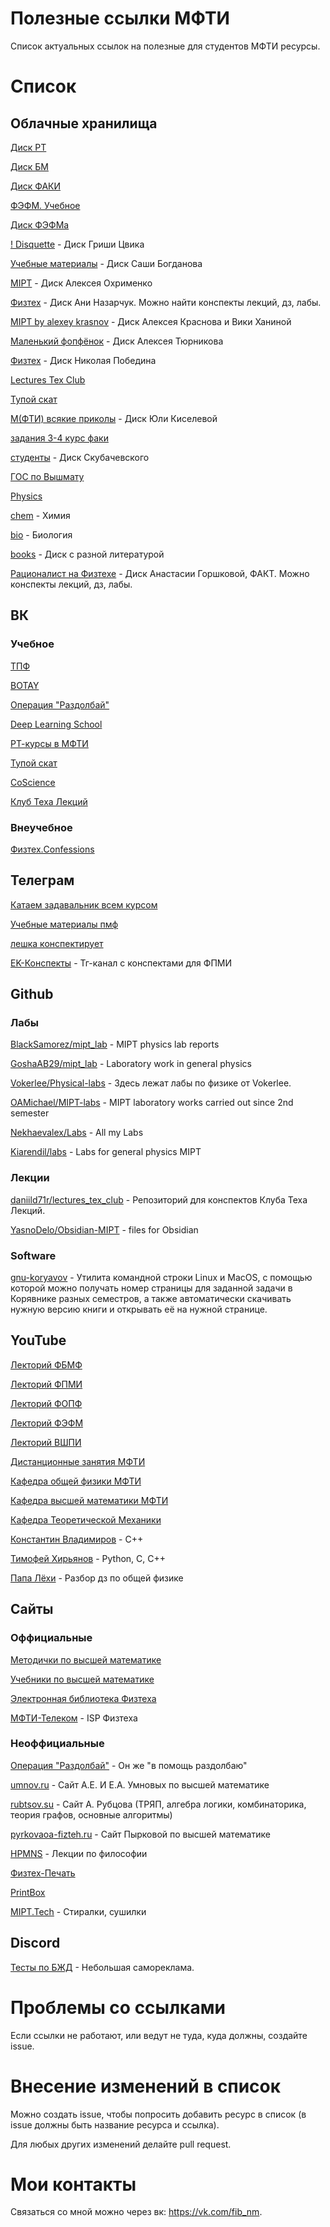 # Полезные ссылки МФТИ
Список актуальных ссылок на полезные для студентов МФТИ ресурсы.

# Список

## Облачные хранилища
[Диск РТ](https://disk.yandex.ru/d/7gi3IcRf-x6A9w)

[Диск БМ](https://disk.yandex.ru/d/o2uVj54sQJi7yA)

[Диск ФАКИ](https://disk.yandex.ru/d/SOFt0CVHCrcjhg)

[ФЭФМ. Учебное](https://cloud.mail.ru/public/A81Y/LKw1aaFQJ)

[Диск ФЭФМа](https://drive.google.com/drive/u/1/folders/159WXL66iMOzPDDBFx9lLjBtDfc1KLtCs)

[! Disquette](https://drive.google.com/drive/folders/1pIoZHyIIoQNkH2wFI5CjMjHWWl3tYqds) - Диск Гриши Цвика

[Учебные материалы](https://drive.google.com/drive/folders/1RUegjqhPkQsCEeWs0yzThiTsvHQ4g-tb) - Диск Саши Богданова

[MIPT](https://disk.yandex.ru/d/KM9tmEqktez2Bw) - Диск Алексея Охрименко

[Физтех](https://disk.yandex.ru/d/FkDlbMtLMTE48Q) - Диск Ани Назарчук. Можно найти конспекты лекций, дз, лабы.

[MIPT by alexey krasnov](https://disk.yandex.com/d/OKF8sL_f8K3oXA) - Диск Алексея Краснова и Вики Ханиной

[Маленький фопфёнок](https://drive.google.com/drive/folders/1diz0NX0Gt6dtWG5FsSQfotXPS2zhHmPl) - Диск Алексея Тюрникова

[Физтех](https://drive.google.com/drive/folders/1yzQpcIFcg_iIifawsfPyUIaabgUpr1gN) - Диск Николая Победина

[Lectures Tex Club](https://disk.yandex.ru/d/IDUn8-HtGvIBYA)

[Тупой скат](https://drive.google.com/drive/folders/0B5U2D1zceCRyZ1FDaWVUUzNWVVE?resourcekey=0-f-2fDHkjeA55Rua0t8noQw)

[М(ФТИ) всякие приколы](https://drive.google.com/drive/folders/1SYLnCQ_b1udKujWBJ2v8--BDP8LXyjwT) - Диск Юли Киселевой

[задания 3-4 курс факи](https://disk.yandex.ru/d/H58tYUst7xexfw)

[студенты](https://disk.yandex.ru/d/ZViQIMLaJqFUFg) - Диск Скубачевского

[ГОС по Вышмату](https://disk.yandex.ru/d/oz8LX6OctmqLdw)

[Physics](https://disk.yandex.ru/d/YdkpvEbcGnxXow)

[chem](https://disk.yandex.ru/d/wURLXxVDtA8Qjw) - Химия

[bio](https://disk.yandex.ru/d/hSRqRQNkdaqZCg) - Биология

[books](https://disk.yandex.ru/d/eQoqRtSgpxqtug) - Диск с разной литературой

[Рационалист на Физтехе](https://disk.yandex.ru/d/vYd3bXOK24eTVA) - Диск Анастасии Горшковой, ФАКТ. Можно конспекты лекций, дз, лабы.

## ВК

### Учебное

[ТПФ](https://vk.com/t_p_phystech)

[BOTAY](https://vk.com/botay_phystech)

[Операция "Раздолбай"](https://vk.com/mipt1)

[Deep Learning School](https://vk.com/dlschool_mipt)

[РТ-курсы в МФТИ](https://vk.com/drec_courses)

[Тупой скат](https://vk.com/tupoy_skat)

[CoScience](https://vk.com/co_science)

[Клуб Теха Лекций](https://vk.com/mipt_ltc)

### Внеучебное

[Физтех.Confessions](https://vk.com/phystech.confessions)

## Телеграм

[Катаем задавальник всем курсом](https://t.me/joinchat/cUGBaoxrYl44MTdi)

[Учебные материалы пмф](https://t.me/joinchat/u7PRyovIOIc5ZWFi)

[лешка конспектирует](https://t.me/krssnoval)

[EK-Конспекты](https://t.me/ek_summary) - Тг-канал с конспектами для ФПМИ

## Github
### Лабы

[BlackSamorez/mipt_lab](https://github.com/BlackSamorez/mipt_lab) - MIPT physics lab reports

[GoshaAB29/mipt_lab](https://github.com/GoshaAB29/mipt_lab) - Laboratory work in general physics

[Vokerlee/Physical-labs](https://github.com/Vokerlee/Physical-labs) - Здесь лежат лабы по физике от Vokerlee.

[OAMichael/MIPT-labs](https://github.com/OAMichael/MIPT-labs) - MIPT laboratory works carried out since 2nd semester

[Nekhaevalex/Labs](https://github.com/Nekhaevalex/Labs) - All my Labs

[Kiarendil/labs](https://github.com/Kiarendil/labs) - Labs for general physics MIPT

### Лекции

[daniild71r/lectures_tex_club](https://github.com/daniild71r/lectures_tex_club) - Репозиторий для конспектов Клуба Теха Лекций.

[YasnoDelo/Obsidian-MIPT](https://github.com/YasnoDelo/Obsidian-MIPT) - files for Obsidian

### Software

[gnu-koryavov](https://github.com/sin-diesel/gnu-koryavov) - Утилита командной строки Linux и MacOS, с помощью которой можно получать номер страницы для заданной задачи в Корявнике разных семестров, а также автоматически скачивать нужную версию книги и открывать её на нужной странице.

## YouTube

[Лекторий ФБМФ](https://www.youtube.com/@lectoriy_bma/videos)

[Лекторий ФПМИ](https://www.youtube.com/c/ЛекторийФПМИ)

[Лекторий ФОПФ](https://www.youtube.com/@dgap_lectorium/videos)

[Лекторий ФЭФМ](https://www.youtube.com/@prionerofMIPT)

[Лекторий ВШПИ](https://www.youtube.com/@hsse_lectures)

[Дистанционные занятия МФТИ](https://www.youtube.com/channel/UCEEhbFAvl3fOW5geICQbMcg)

[Кафедра общей физики МФТИ](https://www.youtube.com/c/КафедраобщейфизикиМФТИ)

[Кафедра высшей математики МФТИ](https://www.youtube.com/channel/UC_ByV5irnAmCUZEGVZntFmQ)

[Кафедра Теоретической Механики](https://www.youtube.com/channel/UCdQN8tQsBJFMx57wsLt0JKw)

[Константин Владимиров](https://www.youtube.com/channel/UCvmBEbr9NZt7UEh9doI7n_A) - C++

[Тимофей Хирьянов](https://www.youtube.com/c/ТимофейХирьянов) - Python, C, C++

[Папа Лёхи](https://www.youtube.com/@llalla_Jiexu) - Разбор дз по общей физике

## Сайты
### Оффициальные

[Методички по высшей математике](https://old.mipt.ru/education/chair/mathematics/study/methods/)

[Учебники по высшей математике](https://old.mipt.ru/education/chair/mathematics/study/uchebniki/)

[Электронная библиотека Физтеха](https://lib.mipt.ru/)

[МФТИ-Телеком](http://mipt-telecom.ru/) - ISP Физтеха

### Неоффициальные

[Операция "Раздолбай"](https://mipt1.ru/) - Он же "в помощь раздолбаю"

[umnov.ru](http://www.umnov.ru/) - Сайт А.Е. И Е.А. Умновых по высшей математике

[rubtsov.su](http://www.rubtsov.su/) - Сайт А. Рубцова (ТРЯП, алгебра логики, комбинаторика, теория графов, основные алгоритмы)

[pyrkovaoa-fizteh.ru](https://pyrkovaoa-fizteh.ru/) - Сайт Пырковой по высшей математике

[HPMNS](https://hpmns.gitbook.io/notes) - Лекции по философии

[Физтех-Печать](https://printmipt.ru/)

[PrintBox](https://printbox.io/)

[MIPT.Tech](https://mipt.tech/) - Стиралки, сушилки

## Discord

[Тесты по БЖД](https://discord.gg/vXu6SGy3qW) - Небольшая самореклама.

# Проблемы со ссылками
Если ссылки не работают, или ведут не туда, куда должны, создайте issue.

# Внесение изменений в список
Можно создать issue, чтобы попросить добавить ресурс в список (в issue должны быть название ресурса и ссылка).

Для любых других изменений делайте pull request.

# Мои контакты
Связаться со мной можно через вк: https://vk.com/fib_nm.
